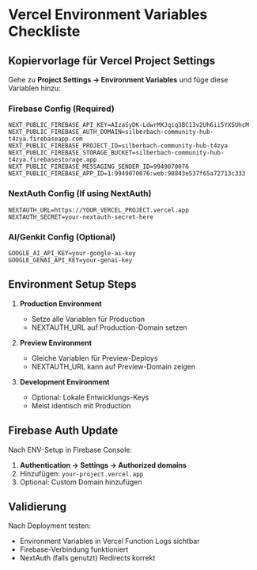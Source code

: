 # Vercel Environment Variables Checkliste

## Kopiervorlage für Vercel Project Settings

Gehe zu **Project Settings → Environment Variables** und füge diese Variablen hinzu:

### Firebase Config (Required)

```
NEXT_PUBLIC_FIREBASE_API_KEY=AIzaSyDK-LdwrMXJqiq3BC13v2Uh6ii5YXSUhcM
NEXT_PUBLIC_FIREBASE_AUTH_DOMAIN=silberbach-community-hub-t4zya.firebaseapp.com
NEXT_PUBLIC_FIREBASE_PROJECT_ID=silberbach-community-hub-t4zya
NEXT_PUBLIC_FIREBASE_STORAGE_BUCKET=silberbach-community-hub-t4zya.firebasestorage.app
NEXT_PUBLIC_FIREBASE_MESSAGING_SENDER_ID=9949070076
NEXT_PUBLIC_FIREBASE_APP_ID=1:9949070076:web:98843e537f65a72713c333
```

### NextAuth Config (If using NextAuth)

```
NEXTAUTH_URL=https://YOUR_VERCEL_PROJECT.vercel.app
NEXTAUTH_SECRET=your-nextauth-secret-here
```

### AI/Genkit Config (Optional)

```
GOOGLE_AI_API_KEY=your-google-ai-key
GOOGLE_GENAI_API_KEY=your-genai-key
```

## Environment Setup Steps

1. **Production Environment**
   - Setze alle Variablen für Production
   - NEXTAUTH_URL auf Production-Domain setzen

2. **Preview Environment**
   - Gleiche Variablen für Preview-Deploys
   - NEXTAUTH_URL kann auf Preview-Domain zeigen

3. **Development Environment**
   - Optional: Lokale Entwicklungs-Keys
   - Meist identisch mit Production

## Firebase Auth Update

Nach ENV-Setup in Firebase Console:

1. **Authentication → Settings → Authorized domains**
2. Hinzufügen: `your-project.vercel.app`
3. Optional: Custom Domain hinzufügen

## Validierung

Nach Deployment testen:

- Environment Variables in Vercel Function Logs sichtbar
- Firebase-Verbindung funktioniert
- NextAuth (falls genutzt) Redirects korrekt

